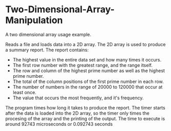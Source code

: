 # Two-Dimensional-Array-Manipulation
A two dimensional array usage example. 

Reads a file and loads data into a 2D array. The 2D array is used to produce a summary report. 
The report contains:
* The highest value in the entire data set and how many times it occurs.
* The first row number with the greatest range, and the range itself. 
* The row and column of the highest prime number as well as the highest prime number.
* The total of the column positions of the first prime number in each row. 
* The number of numbers in the range of 20000 to 120000 that occur at least once. 
* The value that occurs the most frequently, and it's frequency.

The program times how long it takes to produce the report. The timer starts after the data is loaded into the 2D array, so the timer only times the procesing of the array and the printing of the output. 
The time to execute is around 92743 microseconds or 0.092743 seconds 
